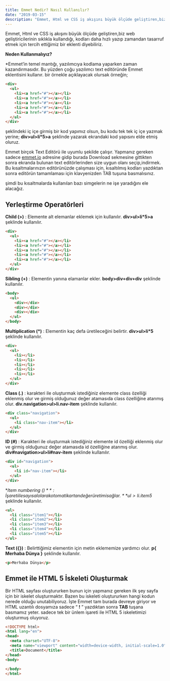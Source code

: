 ```yaml
---
title: Emmet Nedir? Nasıl Kullanılır?
date: "2019-03-15"
description: "Emmet, Html ve CSS iş akışını büyük ölçüde geliştiren,biz web geliştiricilerinin sıklıkla kullandığı, kodları daha hızlı yazıp zamandan tasarruf etmek için tercih ettiğimiz bir eklenti diyebiliriz."
---
```


Emmet, Html ve CSS iş akışını büyük ölçüde geliştiren,biz web geliştiricilerinin sıklıkla kullandığı, kodları daha hızlı yazıp zamandan tasarruf etmek için tercih ettiğimiz bir eklenti diyebiliriz.

**Neden Kullanmalıyız?**

*Emmet’in temel mantığı, yazılımcıya kodlama yaparken zaman kazandırmasıdır. Bu yüzden çoğu yazılımcı text editöründe Emmet eklentisini kullanır. bir örnekle açıklayacak olursak örneğin;

```html
<div>
  <ul>
    <li><a href="#"></a></li>
    <li><a href="#"></a></li>
    <li><a href="#"></a></li>
    <li><a href="#"></a></li>
    <li><a href="#"></a></li>
  </ul>
</div>
```
şeklindeki iç içe girmiş bir kod yapımız olsun, bu kodu tek tek iç içe yazmak yerine;
**div>ul>li*5>a** şeklinde yazarak ekrandaki kod yapısını elde etmiş oluruz.

Emmet birçok Text Editörü ile uyumlu şekilde çalışır. Yapmanız gereken sadece [emmet.io](https://emmet.io/) adresine gidip burada Download sekmesine gittikten sonra ekranda bulunan text editörlerinden size uygun olanı seçip,indirmek. Bu kısaltmalarınızın editörünüzde çalışması için, kısaltılmış kodları yazdıktan sonra editörün tamamlaması için klavyenizden TAB tuşuna basmalısınız.


şimdi bu kısaltmalarda kullanılan bazı simgelerin ne işe yaradığını ele alacağız.

## Yerleştirme Operatörleri

**Child (>)** : Elemente alt elemanlar eklemek için kullanılır. **div>ul>li*5>a** şeklinde kullanılır.
```html
<div>
  <ul>
    <li><a href="#"></a></li>
    <li><a href="#"></a></li>
    <li><a href="#"></a></li>
    <li><a href="#"></a></li>
    <li><a href="#"></a></li>
  </ul>
</div>
```



**Sibling (+)** : Elementin yanına elamanlar ekler. **body>div+div+div** şeklinde kullanılır.
```html
<body>
  <ul>
    <div></div>
    <div></div>
    <div></div>
  </ul>
</body>
```


**Multiplication (*)** : Elementin kaç defa üretileceğini belirtir. **div>ul>li*5** şeklinde kullanılır.
```html
<div>
  <ul>
    <li></li>
    <li></li>
    <li></li>
    <li></li>
    <li></li>
  </ul>
</div>
```

**Class (.)** : karakteri ile oluşturmak istediğiniz elemente class özelliği eklenmiş olur ve girmiş olduğunuz değer atamasıda class özelliğine atanmış olur. **div.navigation>ul>li.nav-item** şeklinde kullanılır.
```html
<div class="navigation">
  <ul>
    <li class="nav-item"></li>
  </ul>
</div>
```


**ID (#)** : Karakteri ile oluşturmak istediğiniz elemente id özelliği eklenmiş olur ve girmiş olduğunuz değer atamasıda id özelliğine atanmış olur. **div#navigation>ul>li#nav-item** şeklinde kullanılır.
```html
<div id="navigation">
  <ul>
    <li id="nav-item"></li>
  </ul>
</div>
```

**Item numbering ($)** : İşareti ile sayısal olarak otomatik artan değer üretimi sağlar. **ul>li.item$*5** şeklinde kullanılır.
```html
<ul>
  <li class="item1"></li>
  <li class="item2"></li>
  <li class="item3"></li>
  <li class="item4"></li>
  <li class="item5"></li>
</ul>
```

**Text ({})** : Belirttiğimiz elementin için metin eklememize yardımcı olur. **p{ Merhaba Dünya }** şeklinde kullanılır.
```html
<p>Merhaba Dünya</p>
```


## Emmet ile HTML 5 İskeleti Oluşturmak

Bir HTML sayfası oluştururken bunun için yapmanız gereken ilk şey sayfa için bir iskelet oluşturmaktır. Bazen bu iskeleti oluştururken hangi kodun nerede olduğu unutabiliyoruz. İşte Emmet tam burada devreye giriyor ve HTML uzantılı dosyamıza sadece “ **!** ” yazdıktan sonra **TAB** tuşana basmamız yeter. sadece tek bir ünlem işareti ile HTML 5 iskeletimizi oluşturmuş oluyoruz.

```html
<!DOCTYPE html>
<html lang="en">
<head>
  <meta charset="UTF-8">
  <meta name="viewport" content="width=device-width, initial-scale=1.0">
  <title>Document</title>
</head>
<body>
  
</body>
</html>
```